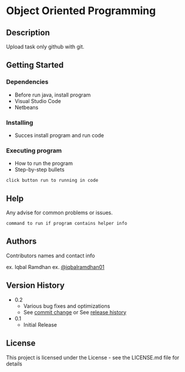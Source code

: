 # Object Oriented Programming

## Description

Upload task only github with git.

## Getting Started

### Dependencies

* Before run java, install program
* Visual Studio Code
* Netbeans

### Installing

* Succes install program and run code

### Executing program

* How to run the program
* Step-by-step bullets
```
click button run to running in code
```

## Help

Any advise for common problems or issues.
```
command to run if program contains helper info
```

## Authors

Contributors names and contact info

ex. Iqbal Ramdhan 
ex. [@iqbalramdhan01](https://twitter.com/iqbalramdhan01)

## Version History

* 0.2
    * Various bug fixes and optimizations
    * See [commit change]() or See [release history]()
* 0.1
    * Initial Release

## License

This project is licensed under the License - see the LICENSE.md file for details